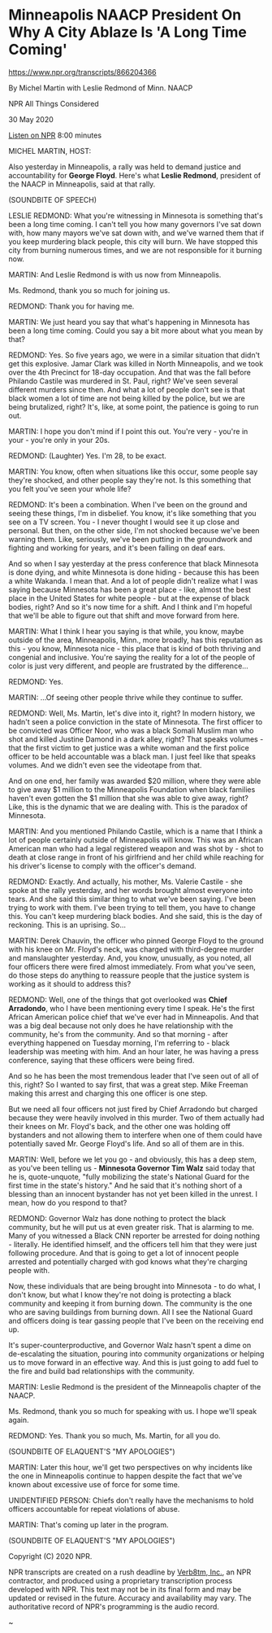 Minneapolis NAACP President On Why A City Ablaze Is 'A Long Time Coming'
========================================================================

https://www.npr.org/transcripts/866204366

By Michel Martin with Leslie Redmond of Minn. NAACP

NPR All Things Considered

30 May 2020

[Listen on NPR](https://ondemand.npr.org/anon.npr-mp3/npr/atc/2020/05/20200530_atc_minneapolis_naacp_president_on_why_a_city_ablaze_is_a_long_time_coming.mp3?orgId=1&topicId=1003&d=480&p=2&story=866204366&dl=1&siteplayer=true&size=7673634&dl=1)
8:00 minutes

MICHEL MARTIN, HOST:

Also yesterday in Minneapolis, a rally was held to demand justice and
accountability for **George Floyd**. Here's what **Leslie Redmond**,
president of the NAACP in Minneapolis, said at that rally.

(SOUNDBITE OF SPEECH)

LESLIE REDMOND: What you're witnessing in Minnesota is something
that's been a long time coming. I can't tell you how many governors
I've sat down with, how many mayors we've sat down with, and we've
warned them that if you keep murdering black people, this city will
burn. We have stopped this city from burning numerous times, and we
are not responsible for it burning now.

MARTIN: And Leslie Redmond is with us now from Minneapolis.

Ms. Redmond, thank you so much for joining us.

REDMOND: Thank you for having me.

MARTIN: We just heard you say that what's happening in Minnesota has
been a long time coming. Could you say a bit more about what you mean
by that?

REDMOND: Yes. So five years ago, we were in a similar situation that
didn't get this explosive. Jamar Clark was killed in North
Minneapolis, and we took over the 4th Precinct for 18-day
occupation. And that was the fall before Philando Castile was murdered
in St. Paul, right? We've seen several different murders since
then. And what a lot of people don't see is that black women a lot of
time are not being killed by the police, but we are being brutalized,
right? It's, like, at some point, the patience is going to run out.

MARTIN: I hope you don't mind if I point this out. You're very -
you're in your - you're only in your 20s.

REDMOND: (Laughter) Yes. I'm 28, to be exact.

MARTIN: You know, often when situations like this occur, some people
say they're shocked, and other people say they're not. Is this
something that you felt you've seen your whole life?

REDMOND: It's been a combination. When I've been on the ground and
seeing these things, I'm in disbelief. You know, it's like something
that you see on a TV screen. You - I never thought I would see it up
close and personal. But then, on the other side, I'm not shocked
because we've been warning them. Like, seriously, we've been putting
in the groundwork and fighting and working for years, and it's been
falling on deaf ears.

And so when I say yesterday at the press conference that black
Minnesota is done dying, and white Minnesota is done hiding - because
this has been a white Wakanda. I mean that. And a lot of people didn't
realize what I was saying because Minnesota has been a great place -
like, almost the best place in the United States for white people -
but at the expense of black bodies, right? And so it's now time for a
shift. And I think and I'm hopeful that we'll be able to figure out
that shift and move forward from here.

MARTIN: What I think I hear you saying is that while, you know, maybe
outside of the area, Minneapolis, Minn., more broadly, has this
reputation as this - you know, Minnesota nice - this place that is
kind of both thriving and congenial and inclusive. You're saying the
reality for a lot of the people of color is just very different, and
people are frustrated by the difference...

REDMOND: Yes.

MARTIN: ...Of seeing other people thrive while they continue to
suffer.

REDMOND: Well, Ms. Martin, let's dive into it, right? In modern
history, we hadn't seen a police conviction in the state of
Minnesota. The first officer to be convicted was Officer Noor, who was
a black Somali Muslim man who shot and killed Justine Damond in a dark
alley, right? That speaks volumes - that the first victim to get
justice was a white woman and the first police officer to be held
accountable was a black man. I just feel like that speaks volumes. And
we didn't even see the videotape from that.

And on one end, her family was awarded $20 million, where they were
able to give away $1 million to the Minneapolis Foundation when black
families haven't even gotten the $1 million that she was able to give
away, right? Like, this is the dynamic that we are dealing with. This
is the paradox of Minnesota.

MARTIN: And you mentioned Philando Castile, which is a name that I
think a lot of people certainly outside of Minneapolis will know. This
was an African American man who had a legal registered weapon and was
shot by - shot to death at close range in front of his girlfriend and
her child while reaching for his driver's license to comply with the
officer's demand.

REDMOND: Exactly. And actually, his mother, Ms. Valerie Castile - she
spoke at the rally yesterday, and her words brought almost everyone
into tears. And she said this similar thing to what we've been
saying. I've been trying to work with them. I've been trying to tell
them, you have to change this. You can't keep murdering black
bodies. And she said, this is the day of reckoning. This is an
uprising. So...

MARTIN: Derek Chauvin, the officer who pinned George Floyd to the
ground with his knee on Mr. Floyd's neck, was charged with
third-degree murder and manslaughter yesterday. And, you know,
unusually, as you noted, all four officers there were fired almost
immediately. From what you've seen, do those steps do anything to
reassure people that the justice system is working as it should to
address this?

REDMOND: Well, one of the things that got overlooked was **Chief
Arradondo**, who I have been mentioning every time I speak. He's the
first African American police chief that we've ever had in
Minneapolis. And that was a big deal because not only does he have
relationship with the community, he's from the community. And so that
morning - after everything happened on Tuesday morning, I'm referring
to - black leadership was meeting with him. And an hour later, he was
having a press conference, saying that these officers were being
fired.

And so he has been the most tremendous leader that I've seen out of
all of this, right? So I wanted to say first, that was a great
step. Mike Freeman making this arrest and charging this one officer is
one step.

But we need all four officers not just fired by Chief Arradondo but
charged because they were heavily involved in this murder. Two of them
actually had their knees on Mr. Floyd's back, and the other one was
holding off bystanders and not allowing them to interfere when one of
them could have potentially saved Mr. George Floyd's life. And so all
of them are in this.

MARTIN: Well, before we let you go - and obviously, this has a deep
stem, as you've been telling us - **Minnesota Governor Tim Walz** said
today that he is, quote-unquote, "fully mobilizing the state's
National Guard for the first time in the state's history." And he said
that it's nothing short of a blessing than an innocent bystander has
not yet been killed in the unrest. I mean, how do you respond to that?

REDMOND: Governor Walz has done nothing to protect the black
community, but he will put us at even greater risk. That is alarming
to me. Many of you witnessed a Black CNN reporter be arrested for
doing nothing - literally. He identified himself, and the officers
tell him that they were just following procedure. And that is going to
get a lot of innocent people arrested and potentially charged with god
knows what they're charging people with.

Now, these individuals that are being brought into Minnesota - to do
what, I don't know, but what I know they're not doing is protecting a
black community and keeping it from burning down. The community is the
one who are saving buildings from burning down. All I see the National
Guard and officers doing is tear gassing people that I've been on the
receiving end up.

It's super-counterproductive, and Governor Walz hasn't spent a dime on
de-escalating the situation, pouring into community organizations or
helping us to move forward in an effective way. And this is just going
to add fuel to the fire and build bad relationships with the
community.

MARTIN: Leslie Redmond is the president of the Minneapolis chapter of
the NAACP.

Ms. Redmond, thank you so much for speaking with us. I hope we'll
speak again.

REDMOND: Yes. Thank you so much, Ms. Martin, for all you do.

(SOUNDBITE OF ELAQUENT'S "MY APOLOGIES")

MARTIN: Later this hour, we'll get two perspectives on why incidents
like the one in Minneapolis continue to happen despite the fact that
we've known about excessive use of force for some time.

UNIDENTIFIED PERSON: Chiefs don't really have the mechanisms to hold
officers accountable for repeat violations of abuse.

MARTIN: That's coming up later in the program.

(SOUNDBITE OF ELAQUENT'S "MY APOLOGIES")

Copyright (C) 2020 NPR.

NPR transcripts are created on a rush deadline by [Verb8tm,
Inc.](http://www.verb8tm.com/), an NPR contractor, and produced using
a proprietary transcription process developed with NPR. This text may
not be in its final form and may be updated or revised in the
future. Accuracy and availability may vary. The authoritative record
of NPR's programming is the audio record.

~
